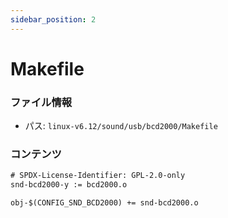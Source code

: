 ```yaml
---
sidebar_position: 2
---
```

# Makefile

### ファイル情報

- パス: `linux-v6.12/sound/usb/bcd2000/Makefile`

### コンテンツ

```txt
# SPDX-License-Identifier: GPL-2.0-only
snd-bcd2000-y := bcd2000.o

obj-$(CONFIG_SND_BCD2000) += snd-bcd2000.o

```
